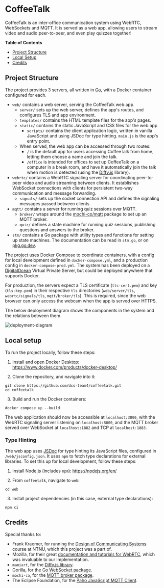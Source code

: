 # CoffeeTalk

CoffeeTalk is an inter-office communication system using WebRTC, WebSockets and MQTT. It is served as a web app, allowing users to stream video and audio peer-to-peer, and even play quizzes together!

**Table of Contents**

- [Project Structure](#project-structure)
- [Local Setup](#local-setup)
- [Credits](#credits)

## Project Structure

The project provides 3 servers, all written in [Go](https://go.dev/), with a Docker container configured for each.

- `web/` contains a web server, serving the CoffeeTalk web app.
  - `server/` sets up the web server, defines the app's routes, and configures TLS and app environment.
  - `templates/` contains the HTML template files for the app's pages.
  - `static/` contains the static JavaScript and CSS files for the web app.
    - `scripts/` contains the client application logic, written in vanilla JavaScript and using JSDoc for type hinting. `main.js` is the app's entry point.
  - When served, the web app can be accessed through two routes:
    - `/` is the default app for users accessing CoffeeTalk from home, letting them choose a name and join the talk.
    - `/office` is intended for offices to set up CoffeeTalk on a computer in a break room, and have it automatically join the talk when motion is detected (using the [Diffy.js](https://github.com/maniart/diffyjs#readme) library).
- `webrtc/` contains a WebRTC signaling server for coordinating peer-to-peer video and audio streaming between clients. It establishes WebSocket connections with clients for persistent two-way communication and message forwarding.
  - `signals/` sets up the socket connection API and defines the signaling messages passed between clients.
- `mqtt/` contains a server for running quiz sessions over MQTT.
  - `broker/` wraps around the [mochi-co/mqtt](https://github.com/mochi-co/mqtt#readme) package to set up an MQTT broker.
  - `quiz/` defines a state machine for running quiz sessions, publishing questions and answers to the broker.
- `stm/` contains a Go package with utility types and functions for setting up state machines. The documentation can be read in `stm.go`, or on [pkg.go.dev](https://pkg.go.dev/github.com/dcs-team4/coffeetalk/stm).

The project uses Docker Compose to coordinate containers, with a config for local development defined in `docker-compose.yml`, and a production config in `docker-compose-prod.yml`. The system has been deployed on a [DigitalOcean](https://www.digitalocean.com/) Virtual Private Server, but could be deployed anywhere that supports Docker.

For production, the servers expect a TLS certificate (`tls-cert.pem`) and key (`tls-key.pem`) in their respective `tls` directories (`web/server/tls`, `webrtc/signals/tls`, `mqtt/broker/tls`). This is required, since the web browser can only access the webcam when the app is served over HTTPS.

The below deployment diagram shows the components in the system and the relations between them.

![deployment-diagram](https://raw.githubusercontent.com/dcs-team4/coffeetalk/docs/assets/deployment-diagram.png)

## Local setup

To run the project locally, follow these steps:

1. Install and open Docker Desktop: https://www.docker.com/products/docker-desktop/

2. Clone the repository, and navigate into it:

```
git clone https://github.com/dcs-team4/coffeetalk.git
cd coffeetalk
```

3. Build and run the Docker containers:

```
docker compose up --build
```

The web application should now be accessible at `localhost:3000`, with the WebRTC signaling server listening on `localhost:8000`, and the MQTT broker served over WebSocket at `localhost:1882` and TCP at `localhost:1883`.

### Type Hinting

The web app uses [JSDoc](https://www.typescriptlang.org/docs/handbook/jsdoc-supported-types.html) for type hinting its JavaScript files, configured in `/web/jsconfig.json`. It uses `npm` to fetch type declarations for external libraries. To set this up for local development, follow these steps:

1. Install Node.js (includes `npm`): https://nodejs.org/en/

2. From `coffeetalk`, navigate to `web`:

```
cd web
```

3. Install project dependencies (in this case, external type declarations):

```
npm ci
```

## Credits

Special thanks to:

- Frank Kraemer, for running the [Design of Communicating Systems](https://www.ntnu.edu/studies/courses/TTM4115) course at NTNU, which this project was a part of.
- Mozilla, for their great [documentation and tutorials for WebRTC](https://developer.mozilla.org/en-US/docs/Web/API/WebRTC_API/Signaling_and_video_calling), which was invaluable to our implementation.
- `maniart`, for the [Diffy.js library](https://github.com/maniart/diffyjs#readme).
- Gorilla, for the [Go WebSocket package](https://github.com/gorilla/websocket#readme).
- `mochi-co`, for the [MQTT broker package](https://github.com/mochi-co/mqtt#readme).
- The Eclipse Foundation, for the [Paho JavaScript MQTT Client](https://www.eclipse.org/paho/index.php?page=clients/js/index.php).
